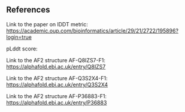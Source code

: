 

## References

Link to the paper on lDDT metric: https://academic.oup.com/bioinformatics/article/29/21/2722/195896?login=true

pLddt score:

   Link to the AF2 structure AF-Q8IZS7-F1: https://alphafold.ebi.ac.uk/entry/Q8IZS7

   Link to the AF2 structure AF-Q3S2X4-F1: https://alphafold.ebi.ac.uk/entry/Q3S2X4

   Link to the AF2 structure AF-P36883-F1: https://alphafold.ebi.ac.uk/entry/P36883

   
